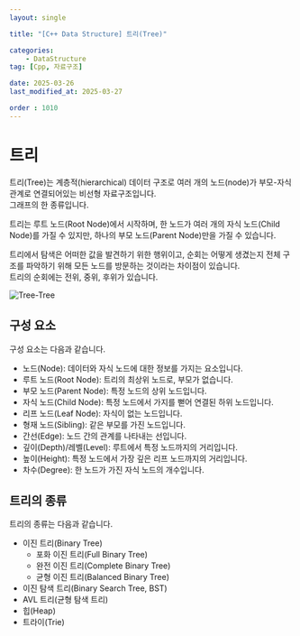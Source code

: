 ```yaml
---
layout: single

title: "[C++ Data Structure] 트리(Tree)"

categories:
    - DataStructure
tag: [Cpp, 자료구조]

date: 2025-03-26
last_modified_at: 2025-03-27

order : 1010
---
```


# 트리

트리(Tree)는 계층적(hierarchical) 데이터 구조로 여러 개의 노드(node)가 부모-자식 관계로 연결되어있는 비선형 자료구조입니다.  
그래프의 한 종류입니다.

트리는 루트 노드(Root Node)에서 시작하며, 한 노드가 여러 개의 자식 노드(Child Node)를 가질 수 있지만, 하나의 부모 노드(Parent Node)만을 가질 수 있습니다.

트리에서 탐색은 어떠한 값을 발견하기 위한 행위이고, 순회는 어떻게 생겼는지 전체 구조를 파악하기 위해 모든 노드를 방문하는 것이라는 차이점이 있습니다.  
트리의 순회에는 전위, 중위, 후위가 있습니다.

![Tree-Tree]({{site.url}}/images/cpp\DataStructure\2025-03-26-Tree\Tree-Tree.PNG)

## 구성 요소

구성 요소는 다음과 같습니다.

+ 노드(Node): 데이터와 자식 노드에 대한 정보를 가지는 요소입니다.
+ 루트 노드(Root Node): 트리의 최상위 노드로, 부모가 없습니다.
+ 부모 노드(Parent Node): 특정 노드의 상위 노드입니다.
+ 자식 노드(Child Node): 특정 노드에서 가지를 뻗어 연결된 하위 노드입니다.
+ 리프 노드(Leaf Node): 자식이 없는 노드입니다.
+ 형재 노드(Sibling): 같은 부모를 가진 노드입니다.
+ 간선(Edge): 노드 간의 관계를 나타내는 선입니다.
+ 깊이(Depth)/레벨(Level): 루트에서 특정 노드까지의 거리입니다.
+ 높이(Height): 특정 노드에서 가장 깊은 리프 노드까지의 거리입니다.
+ 차수(Degree): 한 노드가 가진 자식 노드의 개수입니다.

## 트리의 종류

트리의 종류는 다음과 같습니다.

+ 이진 트리(Binary Tree)
    - 포화 이진 트리(Full Binary Tree)
    - 완전 이진 트리(Complete Binary Tree)
    - 균형 이진 트리(Balanced Binary Tree) 
+ 이진 탐색 트리(Binary Search Tree, BST)
+ AVL 트리(균형 탐색 트리)
+ 힙(Heap)
+ 트라이(Trie)